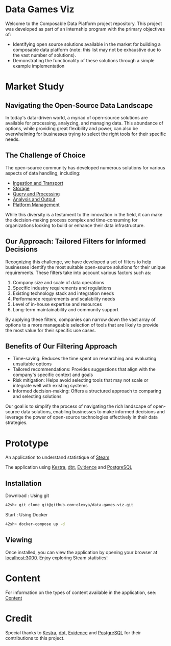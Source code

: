 # Data Games Viz

Welcome to the Composable Data Platform project repository. This project was developed as part of an internship program with the primary objectives of:
- Identifying open source solutions available in the market for building a composable data platform (note: this list may not be exhaustive due to the vast number of solutions).
- Demonstrating the functionality of these solutions through a simple example implementation

# Market Study

## Navigating the Open-Source Data Landscape
In today's data-driven world, a myriad of open-source solutions are available for processing, analyzing, and managing data. This abundance of options, while providing great flexibility and power, can also be overwhelming for businesses trying to select the right tools for their specific needs.

## The Challenge of Choice
The open-source community has developed numerous solutions for various aspects of data handling, including:
- [Ingestion and Transport](docs/architecture/ingestion_and_transport.md)
- [Storage](docs/architecture/storage.md)
- [Query and Processing](docs/architecture/storage.md)
- [Analysis and Output](docs/architecture/analysis_and_output.md)
- [Platform Management](docs/architecture/platform_management.md)

While this diversity is a testament to the innovation in the field, it can make the decision-making process complex and time-consuming for organizations looking to build or enhance their data infrastructure.

## Our Approach: Tailored Filters for Informed Decisions
Recognizing this challenge, we have developed a set of filters to help businesses identify the most suitable open-source solutions for their unique requirements. These filters take into account various factors such as:
1. Company size and scale of data operations
2. Specific industry requirements and regulations
3. Existing technology stack and integration needs
4. Performance requirements and scalability needs
5. Level of in-house expertise and resources
6. Long-term maintainability and community support

By applying these filters, companies can narrow down the vast array of options to a more manageable selection of tools that are likely to provide the most value for their specific use cases.

## Benefits of Our Filtering Approach

- Time-saving: Reduces the time spent on researching and evaluating unsuitable options
- Tailored recommendations: Provides suggestions that align with the company's specific context and goals
- Risk mitigation: Helps avoid selecting tools that may not scale or integrate well with existing systems
- Informed decision-making: Offers a structured approach to comparing and selecting solutions

Our goal is to simplify the process of navigating the rich landscape of open-source data solutions, enabling businesses to make informed decisions and leverage the power of open-source technologies effectively in their data strategies.

# Prototype
An application to understand statistique of [Steam](https://store.steampowered.com)

The application using [Kestra](https://kestra.io), [dbt](https://www.getdbt.com), [Evidence](https://evidence.dev) and [PostgreSQL](postgresql.org/)

## Installation
Download : Using git
```sh
42sh> git clone git@github.com:olexya/data-games-viz.git
```
Start : Using Docker
```sh
42sh> docker-compose up -d
```

## Viewing
Once installed, you can view the application by opening your browser at [localhost:3000](localhost:3000). Enjoy exploring Steam statistics!

# Content
For information on the types of content available in the application, see:
[Content](docs/content.md)

# Credit
Special thanks to [Kestra](https://kestra.io), [dbt](https://www.getdbt.com), [Evidence](https://evidence.dev) and [PostgreSQL](postgresql.org/) for their contributions to this project.
